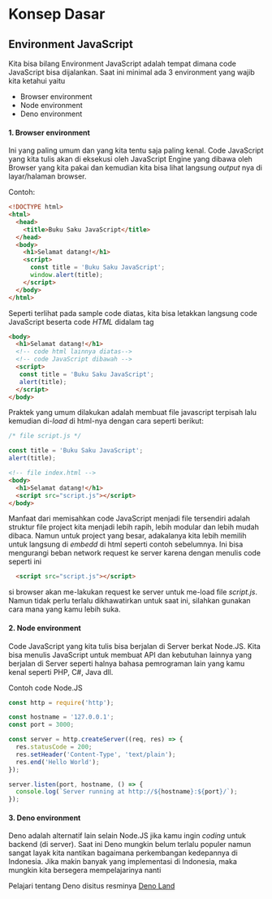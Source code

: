 # Konsep Dasar

## Environment JavaScript
Kita bisa bilang Environment JavaScript adalah tempat dimana code JavaScript bisa dijalankan. Saat ini minimal ada 3 environment yang wajib kita ketahui yaitu

* Browser environment
* Node environment
* Deno environment

#### 1. Browser environment
Ini yang paling umum dan yang kita tentu saja paling kenal. Code JavaScript yang kita tulis akan di eksekusi oleh JavaScript Engine yang dibawa oleh Browser yang kita pakai dan kemudian kita bisa lihat langsung _output_ nya di layar/halaman browser. 

Contoh:
```html
<!DOCTYPE html>
<html>
  <head>
    <title>Buku Saku JavaScript</title>
  </head>
  <body>
    <h1>Selamat datang!</h1>
    <script>
      const title = 'Buku Saku JavaScript';
      window.alert(title);
    </script>
  </body>
</html>
```

Seperti terlihat pada sample code diatas, kita bisa letakkan langsung code JavaScript beserta code _HTML_ didalam tag _<script></script>_ 

```html
<body>
  <h1>Selamat datang!</h1>
  <!-- code html lainnya diatas-->
  <!-- code JavaScript dibawah -->
  <script>
   const title = 'Buku Saku JavaScript';
   alert(title);
  </script>
</body>
```

Praktek yang umum dilakukan adalah membuat file javascript terpisah lalu kemudian di-_load_ di html-nya dengan cara seperti berikut:

```javascript
/* file script.js */

const title = 'Buku Saku JavaScript';
alert(title);
```

```html
<!-- file index.html -->
<body>
  <h1>Selamat datang!</h1>
  <script src="script.js"></script>
</body>
```
Manfaat dari memisahkan code JavaScript menjadi file tersendiri adalah struktur file project kita menjadi lebih rapih, lebih modular dan lebih mudah dibaca. Namun untuk project yang besar, adakalanya kita lebih memilih untuk langsung di _embedd_ di html seperti contoh sebelumnya. Ini bisa mengurangi beban network request ke server karena dengan  menulis code seperti ini

```html
  <script src="script.js"></script>
```
si browser akan me-lakukan request ke server untuk me-load file _script.js_. Namun tidak perlu terlalu dikhawatirkan untuk saat ini, silahkan gunakan cara mana yang kamu lebih suka.

#### 2. Node environment
Code JavaScript yang kita tulis bisa berjalan di Server berkat Node.JS. Kita bisa menulis JavaScript untuk membuat API dan kebutuhan lainnya yang berjalan di Server seperti halnya bahasa pemrograman lain yang kamu kenal seperti PHP, C#, Java dll.

Contoh code Node.JS
```javascript
const http = require('http');

const hostname = '127.0.0.1';
const port = 3000;

const server = http.createServer((req, res) => {
  res.statusCode = 200;
  res.setHeader('Content-Type', 'text/plain');
  res.end('Hello World');
});

server.listen(port, hostname, () => {
  console.log(`Server running at http://${hostname}:${port}/`);
});
```

#### 3. Deno environment
Deno adalah alternatif lain selain Node.JS jika kamu ingin _coding_ untuk backend (di server). Saat ini Deno mungkin belum terlalu populer namun sangat layak kita nantikan bagaimana perkembangan kedepannya di Indonesia. Jika makin banyak yang implementasi di Indonesia, maka mungkin kita bersegera mempelajarinya nanti

Pelajari tentang Deno disitus resminya [Deno Land](https://deno.land/)
